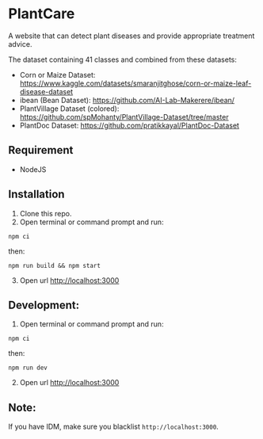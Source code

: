 # PlantCare
A website that can detect plant diseases and provide appropriate treatment advice.

The dataset containing 41 classes and combined from these datasets:
* Corn or Maize Dataset: https://www.kaggle.com/datasets/smaranjitghose/corn-or-maize-leaf-disease-dataset
* ibean (Bean Dataset): https://github.com/AI-Lab-Makerere/ibean/
* PlantVillage Dataset (colored): https://github.com/spMohanty/PlantVillage-Dataset/tree/master
* PlantDoc Dataset: https://github.com/pratikkayal/PlantDoc-Dataset

## Requirement
- NodeJS

## Installation
1. Clone this repo.
2. Open terminal or command prompt and run:
```
npm ci
```
then:
```
npm run build && npm start
```
3. Open url [http://localhost:3000](http://localhost:3000)

## Development:
1. Open terminal or command prompt and run:
```
npm ci
```
then:
```
npm run dev
```
2. Open url [http://localhost:3000](http://localhost:3000)

## Note:
If you have IDM, make sure you blacklist `http://localhost:3000`.
